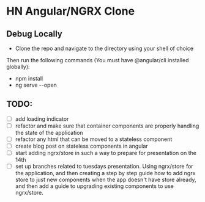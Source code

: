 # HN Angular/NGRX Clone

## Debug Locally
- Clone the repo and navigate to the directory using your shell of choice

Then run the following commands (You must have @angular/cli installed globally):
- npm install
- ng serve --open

## TODO:
- [ ] add loading indicator
- [ ] refactor and make sure that container components are properly handling the state of the application
- [ ] refactor any html that can be moved to a stateless component
- [ ] create blog post on stateless components in angular
- [ ] start adding ngrx/store in such a way to prepare for presentation on the 14th
- [ ] set up branches related to tuesdays presentation. Using ngrx/store for the 
      application, and then creating a step by step guide how to add ngrx store 
      to just new components when the app doesn't have store already, and then
      add a guide to upgrading existing components to use ngrx/store.
